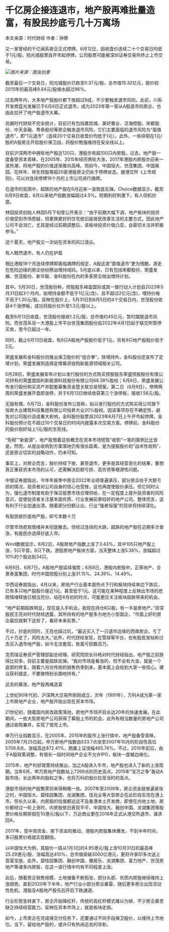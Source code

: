 

# 千亿房企接连退市，地产股再难批量造富，有股民抄底亏几十万离场

本文来源：时代财经 作者：钟蔡

又一家曾经的千亿闽系房企正式停牌。6月12日，因收盘价连续二十个交易日均低于1元/股，阳光城股票自开市起停牌，公司股票可能被深圳证券交易所终止上市交易。

![](https://inews.gtimg.com/om_bt/ORGIoyQ8JGpC-p9hXDN6jR-eklQ1QJUi4nW5fXmwBE9wYAA/1000)_图片来源：图虫创意_

截至最后一个交易日，阳光城股价已跌至0.37元/股，总市值15.32亿元，股价较2015年的最高峰9.84元/股缩水超过96%。

过去两年内，大多地产股股价都下挫超过9成，不少更触发退市风险。此前，川系开发商蓝光发展已于6月6日正式退市，成为2023年第一家从A股退市的房企，也由此拉开了地产股退市大幕。

另据时代财经不完全统计，目前已有包括嘉凯城、美好置业、泛海控股、宋都股份、中天金融、粤泰股份等房企触发退市风险，它们主要面临的退市风险为“面值退市”，即“1元退市”（连续20个交易日收盘价均低于1元）。此外，一些徘徊在1元/股的A股房企开启股价保卫战，将股价勉强维持在安全线以上。

目前沪深两市中拥有地产股近120只，港股亦有超100只内房股。过去，地产股一度备受资本青睐，在2005年、2015年经历两轮大涨，2017年港股内房股亦迎来一波热潮，将地产股的价值逐渐推向高峰。而如今，中国恒大、世茂集团、中国奥园、花样年、祥生控股等超20家港股房企仍处于停牌状态。据港交所《上市规则》，可以对连续停牌18个月的上市公司进行摘牌。

在退市的氛围中，超跌的地产股在6月迎来一波筑底反弹。Choice数据显示，截至6月9日收盘，6月以来地产指数涨幅超过4.5%。短期利好刺激下，有人伺机抄底。

林园投资创始人林园5月下旬曾公开表示：“由于前期大幅下调，地产板块的投资价值受到市场质疑，但更换更好的住宅依旧是居民改善生活的主要方式，因此地产公司不会消亡，尤其是经过前期调整后，该板块投资价值凸显，会密切关注并积极参与。”

这个夏天，地产股又一次站在资本的风口浪尖。

有人黯然退市，有人仍在护盘

相比港股18个月连续停牌即面临摘牌的规定，A股这波“面值退市”更为残酷，游走在危险边缘的房企纷纷祭出增持戏码。5月底以来，已有包括宋都股份、荣盛发展、世茂股份、新华联、金科股份在内的多家房企抛出增持计划。

其中，5月30日，世茂股份称，控股股东峰盈国际或其一致行动人计划自2023年5月31日起3个月内，拟增持金额不低于1亿元(含)，且不超过2亿元(含)，增持价格不高于1.30元/股。反映在股价上，5月31日到6月5日的4个交易日内，世茂股份收获4个涨停板，成功将股价拉升至1.2元/股以上。

截至6月13日收盘，世茂股份报收1.2元/股，总市值约45亿元，暂时摆脱退市风险。而世茂系另一大港股上市平台世茂集团股份自2022年4月1日起于联交所暂停买卖，至今已超过一年。

同时，截止6月13日收盘，有8只A股地产股股价低于1元，另有9只地产股股价低于2元。

荣盛发展和金科股份则推出保卫股价的“组合拳”。除增持外，金科股份还宣布了定增计划，荣盛发展则选择定增募资收购新能源领域相关公司。

5月28日，荣盛发展宣布计划以发行股份的方式购买控股股东荣盛控股股份有限公司持有的荣盛盟固利新能源科技股份有限公司68.38%股权；6月8日，荣盛发展公布发行股份购买资产并配套募集资金暨关联交易预案。第二日（6月9日），停牌两周的荣盛发展开盘即涨停，并于6月13日继续收获第三个涨停板，报收1.56元/股。

无独有偶，6月7日，金科股份发布公告称，拟以发行股份的方式购买母公司旗下恒昇大业建筑科技集团有限公司恒昇大业20%股权。因该事项存在不确定性，避免对公司股价造成重大影响，金科股份股票自2023年6月7日上午开市起停牌。金科股份预计在不超过10个交易日的时间内披露本次交易方案。停牌前，金科股份的股价刚好站上1元/股的生死线。

“免税”“新能源”，地产股借着这些概念在资本市场短暂“收割”一笔的案例比比皆是。然而，从提出收购到方案落地仍有很长距离，是为提振股价的“战术性收购”，还是房企切实的战略动作，仍未可知。

事实上，对房企而言，股价持续下挫、甚至退市，更多是其经营恶化的结果，要想真正重获资本市场的认可，还需解决巨额亏损、高负债等根源性问题。

中银证券就指出，今年年报季中房企2022年业绩普遍承压，部分房企处于大额亏损的情况，投资者对公司自身的信心也受挫，这也再度使股价承压。但它同时认为，强化退市制度有助于保证股票市场合理供给，在一定程度上提升投资者的风险意识，促使投资者关注基本面优质、行业发展前景较好的地产公司。整体而言，这有利于行业加速出清。随着部分份额让出，行业“强者恒强”的现状将持续深化。

有股民欲抄底地产股，却亏本数十万

尽管市场悲观情绪并未彻底散去，但经过连续的大跌，超跌的地产股在近期多次普涨，有股民亦选择抄底入市。

Wind数据显示，6月2日，A股房地产指数上涨了3.43%，其中105只地产股上涨，5只平盘，8只下跌。港股房地产板块方面，当天整体上涨5.38%，涨幅超过10%的个股达到34只。

6月6日、6月7日，A股地产股延续强势；6月8日，港股内房股中，正荣地产、合景泰富集团、时代中国控股分别上涨31.15%、24.39%、14.49%。

华西证券就指出，4月以来，房地产行业基本面热点下行和板块持续单边下跌后，已有多只地产股股价接近1元，甚至低于1元，这可能在某种程度上反映出市场的悲观情绪释放已相当充分。站在6月初的时点，可能更应关注板块超跌带来的机会。

“地产前期超跌明显，现在是入手机会。我现在持仓6只股，有一半是房地产。”资深股民王亮对时代财经透露，其所持有的地产股多为地方小型国企，“市面上好的房企最后就剩下这些了，看好未来前景。”

不过，抄底的同时，王亮也踩过坑，“最近买入了一只退市边缘的西南房企，亏了几十万走了，风险太大。”此外，时代财经发现，在雪球等平台，也有股民发帖称过去买入退市地产股，如今无法套现，账面亏损数百万。

克而瑞证券资产管理部副总经理、研究院院长孙杨对时代财经指出，地产股之前跌得比较多，目前主要是超跌反弹。“我对市场是看涨的，但不会有大涨，就是一个底部的修复。随着六月份传统的销售热季到来，基本面上会给到大家一些信心。建议获利就走，不要做特别长期地持有。”

远去的暴涨，地产股再难造富

上世纪90年代初，沪深两大交易所刚刚成立，次年（1991年），万科A成为第一家上市房地产企业，地产股开始出现在资本市场。

21世纪初，随着国内房改政策落地，房地产市场开启长达20年的快速发展。在此期间，一些大型房地产公司获得了募股上市的机会，此外有相当数量的房地产公司通过收购兼并，实现了借壳上市。

申万行业指数显示，在2005年、2015年的股市上涨行情中，地产股备受青睐，2005年7月25日起，申万房地产指数由533.7点涨至2007年10月的阶段性高位5709.8点，涨幅高达872.41%，跑赢上证涨幅465.74%。不过，2010年前后，由于A股政策调整，有很长一段时间地产企业不允许IPO，板块一度被边缘化。

2015年，地产利好政策持续推出，加之A股进入牛市，地产股也进入了新的上涨周期。当年6月，申万房地产指数站上7269点的历史高点。2015年“宝万之争”轰动A股市场，长达两年的股权之争，也将万科的股价拉至当时的高点。

港股市场的地产股繁荣则来得稍晚一些。2007年至2009年，房企资金链普遍紧张之时，中国恒大、碧桂园集团、龙湖集团、佳兆业等大型房企在此阶段实现在港上市。但长久以来，内房股的估值都远远不及香港本土开发商，即使在内地土地、房价都经过一轮上涨时，内房股依旧表现平平，中国恒大、融创中国、龙湖集团等股票价格长期徘徊在10港元/股以下，万达商业更在2016年正式从港交所退市，谋求回A。

2017年，受中资资金、南下资金的推动，港股内房股集体爆发，不到半年时间，多只股票价格就实现翻倍。

以中国恒大为例，其股价一路从1月3日的4.95港元/股上涨10月31日的最高峰25.29港元/股，涨幅高达410%，总市值突破3000亿港元，更将许家印多次送上首富宝座。此外，碧桂园集团、融创中国、雅居乐、龙湖集团、富力地产、世茂房地产等诸多内房股，在这一波行情中均有不同程度上涨。

此后，随着房企销售规模、土地储备不断拓张，部分头部、优质内房股继续维持上涨趋势。直到2020年下半年，地产行业小部分房企暴雷，随后更多房企出现流动性危机，港股及A股地产股先后开启下跌通道。

行业形势急转直下，房企开始降杠杆，传统的高杠杆模式难以为继，不少房企甚至缺乏持续经营能力。反映在资本市场上，就是板块走弱。

如今，上市房企在完成保交付任务下，还要通过不同手段保卫股价，以维持上市地位。当下，留给地产股的，或许只有热闹远去的背影。

